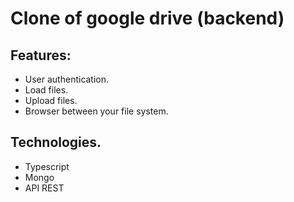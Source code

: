 # Clone of google drive (backend)
## Features:
- User authentication.
- Load files.
- Upload files.
- Browser between your file system.
## Technologies.
- Typescript
- Mongo
- API REST
